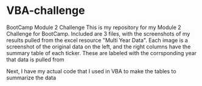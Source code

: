 # VBA-challenge
BootCamp Module 2 Challenge
This is my repository for my Module 2 Challenge for BootCamp.
Included are 3 files, with the screenshots of my results pulled from the excel resource "Multi Year Data". Each image is a screenshot of the original data on the left, 
and the right columns have the  summary table of each ticker. These are labeled with the corrsponding year that data is pulled from

Next, I have my actual code that I used in VBA to make the tables to summarize the data
